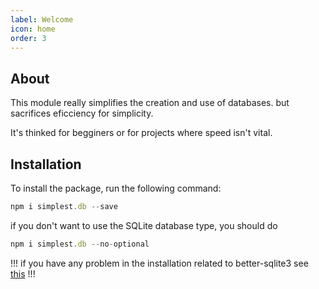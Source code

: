 ```yaml
---
label: Welcome
icon: home
order: 3
---
```


## About

This module really simplifies the creation and use of databases. but sacrifices eficciency for simplicity.

It's thinked for begginers or for projects where speed isn't vital. 

## Installation

To install the package, run the following command:
```js
npm i simplest.db --save
```

if you don't want to use the SQLite database type, you should do 

```js
npm i simplest.db --no-optional
```

!!!
if you have any problem in the installation related to better-sqlite3 see [this](https://github.com/JoshuaWise/better-sqlite3/blob/master/docs/troubleshooting.md)
!!!